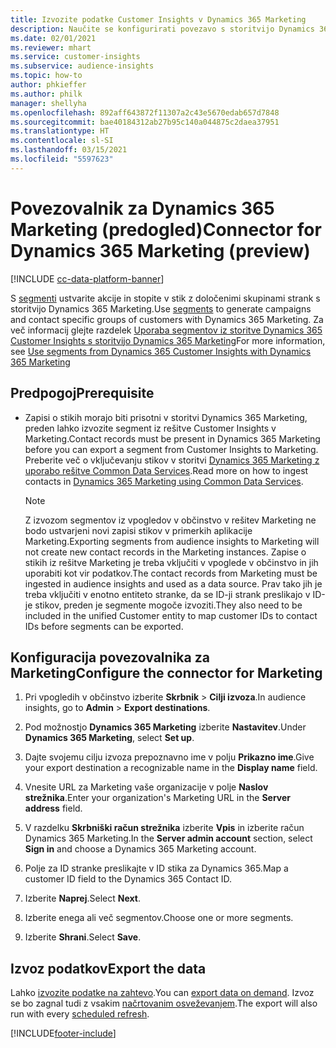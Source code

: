 ```yaml
---
title: Izvozite podatke Customer Insights v Dynamics 365 Marketing
description: Naučite se konfigurirati povezavo s storitvijo Dynamics 365 Marketing.
ms.date: 02/01/2021
ms.reviewer: mhart
ms.service: customer-insights
ms.subservice: audience-insights
ms.topic: how-to
author: phkieffer
ms.author: philk
manager: shellyha
ms.openlocfilehash: 892aff643872f11307a2c43e5670edab657d7848
ms.sourcegitcommit: bae40184312ab27b95c140a044875c2daea37951
ms.translationtype: HT
ms.contentlocale: sl-SI
ms.lasthandoff: 03/15/2021
ms.locfileid: "5597623"
---
```

# <a name="connector-for-dynamics-365-marketing-preview"></a><span data-ttu-id="9294d-103">Povezovalnik za Dynamics 365 Marketing (predogled)</span><span class="sxs-lookup"><span data-stu-id="9294d-103">Connector for Dynamics 365 Marketing (preview)</span></span>

[!INCLUDE [cc-data-platform-banner](../includes/cc-data-platform-banner.md)]

<span data-ttu-id="9294d-104">S [segmenti](segments.md) ustvarite akcije in stopite v stik z določenimi skupinami strank s storitvijo Dynamics 365 Marketing.</span><span class="sxs-lookup"><span data-stu-id="9294d-104">Use [segments](segments.md) to generate campaigns and contact specific groups of customers with Dynamics 365 Marketing.</span></span> <span data-ttu-id="9294d-105">Za več informacij glejte razdelek [Uporaba segmentov iz storitve Dynamics 365 Customer Insights s storitvijo Dynamics 365 Marketing](/dynamics365/marketing/customer-insights-segments)</span><span class="sxs-lookup"><span data-stu-id="9294d-105">For more information, see [Use segments from Dynamics 365 Customer Insights with Dynamics 365 Marketing](/dynamics365/marketing/customer-insights-segments)</span></span>

## <a name="prerequisite"></a><span data-ttu-id="9294d-106">Predpogoj</span><span class="sxs-lookup"><span data-stu-id="9294d-106">Prerequisite</span></span>

- <span data-ttu-id="9294d-107">Zapisi o stikih morajo biti prisotni v storitvi Dynamics 365 Marketing, preden lahko izvozite segment iz rešitve Customer Insights v Marketing.</span><span class="sxs-lookup"><span data-stu-id="9294d-107">Contact records must be present in Dynamics 365 Marketing before you can export a segment from Customer Insights to Marketing.</span></span> <span data-ttu-id="9294d-108">Preberite več o vključevanju stikov v storitvi [Dynamics 365 Marketing z uporabo rešitve Common Data Services](connect-power-query.md).</span><span class="sxs-lookup"><span data-stu-id="9294d-108">Read more on how to ingest contacts in [Dynamics 365 Marketing using Common Data Services](connect-power-query.md).</span></span>

  > [!NOTE]
  > <span data-ttu-id="9294d-109">Z izvozom segmentov iz vpogledov v občinstvo v rešitev Marketing ne bodo ustvarjeni novi zapisi stikov v primerkih aplikacije Marketing.</span><span class="sxs-lookup"><span data-stu-id="9294d-109">Exporting segments from audience insights to Marketing will not create new contact records in the Marketing instances.</span></span> <span data-ttu-id="9294d-110">Zapise o stikih iz rešitve Marketing je treba vključiti v vpoglede v občinstvo in jih uporabiti kot vir podatkov.</span><span class="sxs-lookup"><span data-stu-id="9294d-110">The contact records from Marketing must be ingested in audience insights and used as a data source.</span></span> <span data-ttu-id="9294d-111">Prav tako jih je treba vključiti v enotno entiteto stranke, da se ID-ji strank preslikajo v ID-je stikov, preden je segmente mogoče izvoziti.</span><span class="sxs-lookup"><span data-stu-id="9294d-111">They also need to be included in the unified Customer entity to map customer IDs to contact IDs before segments can be exported.</span></span>

## <a name="configure-the-connector-for-marketing"></a><span data-ttu-id="9294d-112">Konfiguracija povezovalnika za Marketing</span><span class="sxs-lookup"><span data-stu-id="9294d-112">Configure the connector for Marketing</span></span>

1. <span data-ttu-id="9294d-113">Pri vpogledih v občinstvo izberite **Skrbnik** > **Cilji izvoza**.</span><span class="sxs-lookup"><span data-stu-id="9294d-113">In audience insights, go to **Admin** > **Export destinations**.</span></span>

1. <span data-ttu-id="9294d-114">Pod možnostjo **Dynamics 365 Marketing** izberite **Nastavitev**.</span><span class="sxs-lookup"><span data-stu-id="9294d-114">Under **Dynamics 365 Marketing**, select **Set up**.</span></span>

1. <span data-ttu-id="9294d-115">Dajte svojemu cilju izvoza prepoznavno ime v polju **Prikazno ime**.</span><span class="sxs-lookup"><span data-stu-id="9294d-115">Give your export destination a recognizable name in the **Display name** field.</span></span>

1. <span data-ttu-id="9294d-116">Vnesite URL za Marketing vaše organizacije v polje **Naslov strežnika**.</span><span class="sxs-lookup"><span data-stu-id="9294d-116">Enter your organization's Marketing URL in the **Server address** field.</span></span>

1. <span data-ttu-id="9294d-117">V razdelku **Skrbniški račun strežnika** izberite **Vpis** in izberite račun Dynamics 365 Marketing.</span><span class="sxs-lookup"><span data-stu-id="9294d-117">In the **Server admin account** section, select **Sign in** and choose a Dynamics 365 Marketing account.</span></span>

1. <span data-ttu-id="9294d-118">Polje za ID stranke preslikajte v ID stika za Dynamics 365.</span><span class="sxs-lookup"><span data-stu-id="9294d-118">Map a customer ID field to the Dynamics 365 Contact ID.</span></span>

1. <span data-ttu-id="9294d-119">Izberite **Naprej**.</span><span class="sxs-lookup"><span data-stu-id="9294d-119">Select **Next**.</span></span>

1. <span data-ttu-id="9294d-120">Izberite enega ali več segmentov.</span><span class="sxs-lookup"><span data-stu-id="9294d-120">Choose one or more segments.</span></span>

1. <span data-ttu-id="9294d-121">Izberite **Shrani**.</span><span class="sxs-lookup"><span data-stu-id="9294d-121">Select **Save**.</span></span>

## <a name="export-the-data"></a><span data-ttu-id="9294d-122">Izvoz podatkov</span><span class="sxs-lookup"><span data-stu-id="9294d-122">Export the data</span></span>

<span data-ttu-id="9294d-123">Lahko [izvozite podatke na zahtevo](export-destinations.md).</span><span class="sxs-lookup"><span data-stu-id="9294d-123">You can [export data on demand](export-destinations.md).</span></span> <span data-ttu-id="9294d-124">Izvoz se bo zagnal tudi z vsakim [načrtovanim osveževanjem](system.md#schedule-tab).</span><span class="sxs-lookup"><span data-stu-id="9294d-124">The export will also run with every [scheduled refresh](system.md#schedule-tab).</span></span>


[!INCLUDE[footer-include](../includes/footer-banner.md)]